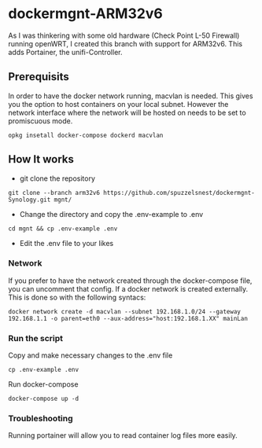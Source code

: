 # dockermgnt-ARM32v6
As I was thinkering with some old hardware (Check Point L-50 Firewall) running openWRT, I created this branch with support for ARM32v6. This adds Portainer, the unifi-Controller.

## Prerequisits

In order to have the docker network running, macvlan is needed. This gives you the option to host containers on your local subnet. However the network interface where the network will be hosted on needs to be set to promiscuous mode.

```
opkg insetall docker-compose dockerd macvlan

```
## How It works

- git clone the repository
```
git clone --branch arm32v6 https://github.com/spuzzelsnest/dockermgnt-Synology.git mgnt/

```
- Change the directory and copy the .env-example to .env
```
cd mgnt && cp .env-example .env

```
- Edit the .env file to your likes

### Network

If you prefer to have the network created through the docker-compose file, you can uncomment that config.
If a docker network is created externally. This is done so with the following syntacs:

```
docker network create -d macvlan --subnet 192.168.1.0/24 --gateway 192.168.1.1 -o parent=eth0 --aux-address="host:192.168.1.XX" mainLan

```

### Run the script

Copy and make necessary changes to the .env file
```
cp .env-example .env

```

Run docker-compose
```
docker-compose up -d

```

### Troubleshooting

Running portainer will allow you to read container log files more easily.
